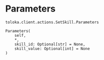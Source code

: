 # Parameters
`toloka.client.actions.SetSkill.Parameters`

```
Parameters(
    self,
    *,
    skill_id: Optional[str] = None,
    skill_value: Optional[int] = None
)
```

